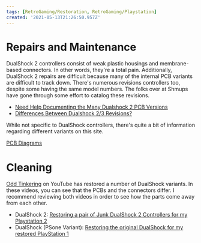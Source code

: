 ```yaml
---
tags: [RetroGaming/Restoration, RetroGaming/Playstation]
created: '2021-05-13T21:26:50.957Z'
---
```

# Repairs and Maintenance

DualShock 2 controllers consist of weak plastic housings and membrane-based connectors.  In other words, they're a total pain.  Additionally, DualShock 2 repairs are difficult because many of the internal PCB variants are difficult to track down.  There's numerous revisions controllers too, despite some having the same model numbers.  The folks over at Shmups have gone through some effort to catalog these revisions.

* [Need Help Documenting the Many Dualshock 2 PCB Versions](https://shmups.system11.org/viewtopic.php?f=6&t=60935)
* [Differences Between Dualshock 2/3 Revisions?](https://shmups.system11.org/viewtopic.php?f=6&t=60645)

While not specific to DualShock controllers, there's quite a bit of information regarding different variants on this site.

[PCB Diagrams](http://www.slagcoin.com/joystick/pcb_wiring.html)

# Cleaning 

[Odd Tinkering](https://www.youtube.com/channel/UCf_suVrG2dA5BTjJhNLwthQ) on YouTube has restored a number of DualShock variants.  In these videos, you can see that the PCBs and the connectors differ.  I recommend reviewing both videos in order to see how the parts come away from each other.  

* DualShock 2: [Restoring a pair of Junk DualShock 2 Controllers for my Playstation 2](https://www.youtube.com/watch?v=1y8KIjjAtFc)
* DualShock (PSone Variant): [Restoring the original DualShock for my restored PlayStation 1](https://www.youtube.com/watch?v=Vnqy6dFW1rQ)
